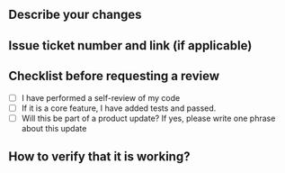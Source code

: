 ## Describe your changes
<placeholder>

## Issue ticket number and link (if applicable)
<placeholder>

## Checklist before requesting a review
- [ ] I have performed a self-review of my code
- [ ] If it is a core feature, I have added tests and passed.
- [ ] Will this be part of a product update? If yes, please write one phrase about this update

## How to verify that it is working?
<placeholder>